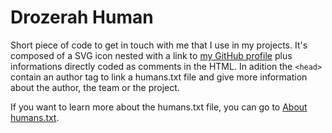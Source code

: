 # Drozerah Human

Short piece of code to get in touch with me that I use in my projects. It's composed of a SVG icon nested with a link to [my GitHub profile](https://github.com/Drozerah) plus informations directly coded as comments in the HTML. In adition the ```<head>``` contain an author tag to link a humans.txt file and give more information about the author, the team or the project.

If you want to learn more about the humans.txt file, you can go to [About humans.txt](http://humanstxt.org/).
